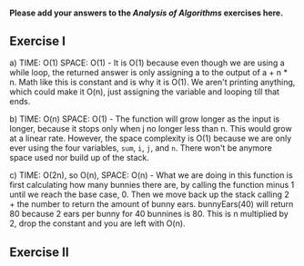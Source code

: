 #### Please add your answers to the **_Analysis of Algorithms_** exercises here.

## Exercise I

a) TIME: O(1) SPACE: O(1) - It is O(1) because even though we are using a while loop, the returned answer is only assigning a to the output of a + n \* n. Math like this is constant and is why it is O(1). We aren't printing anything, which could make it O(n), just assigning the variable and looping till that ends.

b) TIME: O(n) SPACE: O(1) - The function will grow longer as the input is longer, because it stops only when j no longer less than n. This would grow at a linear rate. However, the space complexity is O(1) because we are only ever using the four variables, `sum`, `i`, `j`, and `n`. There won't be anymore space used nor build up of the stack.

c) TIME: O(2n), so O(n), SPACE: O(n) - What we are doing in this function is first calculating how many bunnies there are, by calling the function minus 1 until we reach the base case, 0. Then we move back up the stack calling 2 + the number to return the amount of bunny ears. bunnyEars(40) will return 80 because 2 ears per bunny for 40 bunnines is 80. This is n multiplied by 2, drop the constant and you are left with O(n).

## Exercise II
